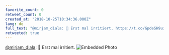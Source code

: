 ```yaml
---
favorite_count: 0
retweet_count: 0
created_at: "2018-10-25T10:34:36.000Z"
lang: de
full_text: "@mirjam_diala: 🤔 Erst mal irritiert. https://t.co/GpdeSH9ui9"
retweeted: true
---
```


[@mirjam_diala](https://twitter.com/mirjam_diala): 🤔 Erst mal irritiert.
![Embedded Photo](https://twitter-media-coderbyheart.s3.eu-north-1.amazonaws.com/1055407269393956865-DqVnDi6X0AAuyWm.jpg)
